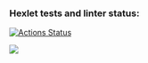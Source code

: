### Hexlet tests and linter status:
[![Actions Status](https://github.com/helenKarpova/python-project-lvl1/workflows/hexlet-check/badge.svg)](https://github.com/helenKarpova/python-project-lvl1/actions)

<a href="https://codeclimate.com/github/codeclimate/codeclimate/maintainability"><img src="https://api.codeclimate.com/v1/badges/a99a88d28ad37a79dbf6/maintainability" /></a>
